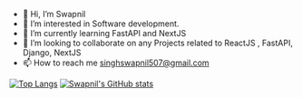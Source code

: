 - 👋 Hi, I’m Swapnil
- 👀 I’m interested in Software development.
- 🌱 I’m currently learning FastAPI and NextJS
- 💞️ I’m looking to collaborate on any Projects related to ReactJS , FastAPI, Django, NextJS
- 📫 How to reach me singhswapnil507@gmail.com

<!---

[![GitHub Streak](https://github-readme-streak-stats.herokuapp.com?user=swapfM&theme=dark&hide_border=true)](https://git.io/streak-stats)
--->
[![Top Langs](https://github-readme-stats.vercel.app/api/top-langs/?username=swapfM&size_weight=1&count_weight=.7&hide=html,css)](https://github.com/anuraghazra/github-readme-stats)
[![Swapnil's GitHub stats](https://github-readme-stats.vercel.app/api?username=swapfM)](https://github.com/anuraghazra/github-readme-stats)


<!---
swapfM/swapfM is a ✨ special ✨ repository because its `README.md` (this file) appears on your GitHub profile.
You can click the Preview link to take a look at your changes.
  ![Snake animation](https://github.com/swapfM/sawwesome/blob/main/naja-rocks-swapfM.svg)
  [![Top Langs](https://github-readme-stats-git-masterrstaa-rickstaa.vercel.app/api/top-langs/?username=swapfM)](https://github.com/swapfM/github-readme-stats)
--->




  
